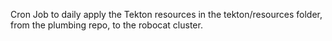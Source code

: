 Cron Job to daily apply the Tekton resources in the tekton/resources folder,
from the plumbing repo, to the robocat cluster.
